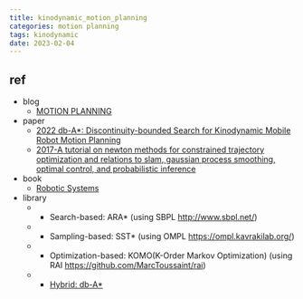 ```yaml
---
title: kinodynamic_motion_planning
categories: motion planning
tags: kinodynamic
date: 2023-02-04
---  
```



## ref

- blog
    - [MOTION PLANNING](http://motion.cs.illinois.edu/RoboticSystems/PlanningWithDynamicsAndUncertainty.html)
- paper
    - [2022 db-A*: Discontinuity-bounded Search for Kinodynamic Mobile Robot Motion Planning](https://arxiv.org/abs/2203.11108)
    - [2017-A tutorial on newton methods for constrained trajectory optimization and relations to slam, gaussian process smoothing, optimal control, and probabilistic inference](https://argmin.lis.tu-berlin.de/papers/17-toussaint-Newton.pdf)
- book
    - [Robotic Systems](https://motion.cs.illinois.edu/RoboticSystems/)
- library
    - * Search-based: ARA* (using SBPL http://www.sbpl.net/)
    - * Sampling-based: SST* (using OMPL https://ompl.kavrakilab.org/)
    - * Optimization-based: KOMO(K-Order Markov Optimization) (using RAI https://github.com/MarcToussaint/rai)
    - * [Hybrid: db-A*](https://github.com/IMRCLab/kinodynamic-motion-planning-benchmark)